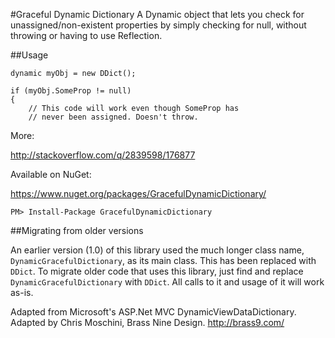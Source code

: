 #Graceful Dynamic Dictionary
A Dynamic object that lets you check for unassigned/non-existent properties by simply checking for null, without throwing or having to use Reflection.

##Usage

	dynamic myObj = new DDict();
	
	if (myObj.SomeProp != null)
	{
		// This code will work even though SomeProp has
		// never been assigned. Doesn't throw.

More:

http://stackoverflow.com/q/2839598/176877

Available on NuGet:

https://www.nuget.org/packages/GracefulDynamicDictionary/

	PM> Install-Package GracefulDynamicDictionary

##Migrating from older versions

An earlier version (1.0) of this library used the much longer class name, `DynamicGracefulDictionary`, as its main class. This has been replaced with `DDict`. To migrate older code that uses this library, just find and replace `DynamicGracefulDictionary` with `DDict`. All calls to it and usage of it will work as-is.

Adapted from Microsoft's ASP.Net MVC DynamicViewDataDictionary. Adapted by Chris Moschini, Brass Nine Design. http://brass9.com/